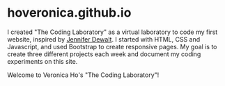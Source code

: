# hoveronica.github.io

I created "The Coding Laboratory" as a virtual laboratory to code my first website, inspired by <a href="https://jenniferdewalt.com/index.html"> Jennifer Dewalt</a>. I started with HTML, CSS and Javascript, and used Bootstrap to create responsive pages. My goal is to create three different projects each week and document my coding experiments on this site. 

Welcome to Veronica Ho's "The Coding Laboratory"!
